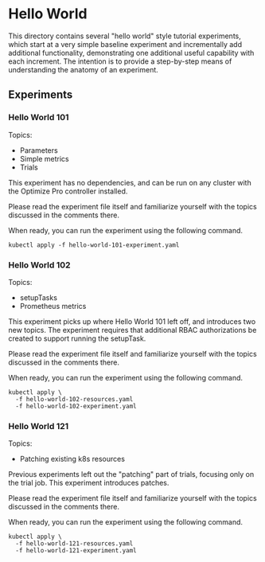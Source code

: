 # Hello World

This directory contains several "hello world" style tutorial experiments, which start at a very simple baseline experiment and incrementally add additional functionality, demonstrating one additional useful capability with each increment. The intention is to provide a step-by-step means of understanding the anatomy of an experiment.

## Experiments

### Hello World 101

Topics:

* Parameters
* Simple metrics
* Trials

This experiment has no dependencies, and can be run on any cluster with the Optimize Pro controller installed.

Please read the experiment file itself and familiarize yourself with the topics discussed in the comments there.

When ready, you can run the experiment using the following command.

```terminal
kubectl apply -f hello-world-101-experiment.yaml
```

### Hello World 102

Topics:

* setupTasks
* Prometheus metrics

This experiment picks up where Hello World 101 left off, and introduces two new topics. The experiment requires that additional RBAC authorizations be created to support running the setupTask.

Please read the experiment file itself and familiarize yourself with the topics discussed in the comments there.

When ready, you can run the experiment using the following command.

```terminal
kubectl apply \
  -f hello-world-102-resources.yaml
  -f hello-world-102-experiment.yaml
```

### Hello World 121

Topics:

* Patching existing k8s resources

Previous experiments left out the "patching" part of trials, focusing only on the trial job. This experiment introduces patches.

Please read the experiment file itself and familiarize yourself with the topics discussed in the comments there.

When ready, you can run the experiment using the following command.

```terminal
kubectl apply \
  -f hello-world-121-resources.yaml
  -f hello-world-121-experiment.yaml
```
